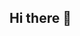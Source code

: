 ## Hi there 👋

<!--
**Yonny04/Yonny04** is a ✨ _special_ ✨ repository because its `README.md` (this file) appears on your GitHub profile.

Here are some ideas to get you started:

- 🔭 I’m currently working on Doc tools for SFU's OS Dev Club!
- 🌱 I’m currently learning Artificial Intelligence and Project Management
- 💬 Ask me about ...
- 📫 How to reach me: Email or Connect
- 😄 Pronouns: He/Him
- ⚡ Fun fact: I have still yet to catch a fish...
-->
